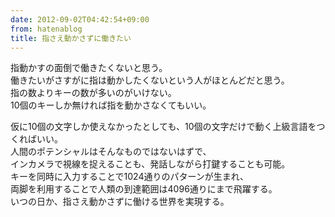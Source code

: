 ```yaml
---
date: 2012-09-02T04:42:54+09:00
from: hatenablog
title: 指さえ動かさずに働きたい
---
```


<p>指動かすの面倒で働きたくないと思う。<br />
働きたいがさすがに指は動かしたくないという人がほとんどだと思う。<br />
指の数よりキーの数が多いのがいけない。<br />
10個のキーしか無ければ指を動かさなくてもいい。</p><p>仮に10個の文字しか使えなかったとしても、10個の文字だけで動く上級言語をつくればいい。<br />
人間のポテンシャルはそんなものではないはずで、<br />
インカメラで視線を捉えることも、発話しながら打鍵することも可能。<br />
キーを同時に入力することで1024通りのパターンが生まれ、<br />
両脚を利用することで人類の到達範囲は4096通りにまで飛躍する。<br />
いつの日か、指さえ動かさずに働ける世界を実現する。</p>

